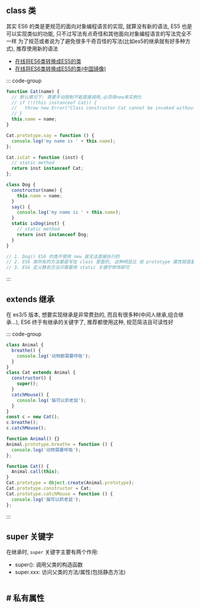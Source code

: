 ## class 类

其实 ES6 的类是更规范的面向对象编程语言的实现, 就算没有新的语法,
ES5 也是可以实现类似的功能, 只不过写法有点奇怪和其他面向对象编程语言的写法完全不一样
为了规范或者说为了避免很多千奇百怪的写法(比如es5的继承就有好多种方式), 推荐使用新的语法

- [在线将ES6类转换成ES5的类](https://babeljs.io/repl#?browsers=&build=&builtIns=false&corejs=3.21&spec=false&loose=false&code_lz=FBA&debug=false&forceAllTransforms=false&modules=false&shippedProposals=false&circleciRepo=&evaluate=false&fileSize=false&timeTravel=false&sourceType=module&lineWrap=true&presets=env&prettier=false&targets=&version=7.24.3&externalPlugins=&assumptions=%7B%7D)
- [在线将ES6类转换成ES5的类(中国镜像)](https://www.babeljs.cn/repl#?browsers=defaults%2C%20not%20ie%2011%2C%20not%20ie_mob%2011&build=&builtIns=false&corejs=3.21&spec=false&loose=false&code_lz=Q&debug=false&forceAllTransforms=false&modules=false&shippedProposals=false&circleciRepo=&evaluate=false&fileSize=false&timeTravel=false&sourceType=module&lineWrap=true&presets=env%2Creact%2Cstage-2&prettier=false&targets=&version=7.24.3&externalPlugins=&assumptions=%7B%7D)

::: code-group

```js [es5定义类]
function Cat(name) {
  // 默认情况下: 需要手动限制不能直接调用,必须用new来实例化
  // if (!(this instanceof Cat)) {
  //   throw new Error("Class constructor Cat cannot be invoked without 'new'");
  // }
  this.name = name;
}

Cat.prototype.say = function () {
  console.log('my name is ' + this.name);
};

Cat.isCat = function (inst) {
  // static method
  return inst instanceof Cat;
};
```

```js [es6定义类]
class Dog {
  constructor(name) {
    this.name = name;
  }
  say() {
    console.log('my name is ' + this.name);
  }
  static isDog(inst) {
    // static method
    return inst instanceof Dog;
  }
}

// 1. Dog() ES6 的类不使用 new 是无法直接执行的
// 2. ES6 类所有的方法都是写在 class 里面的, 这种明显比 给 prototype 属性赋值要更直观
// 3. ES6 定义静态方法只需要用 static 关键字修饰即可
```

:::

## extends 继承

在 es3/5 版本, 想要实现继承是非常费劲的,
而且有很多种(中间人继承,组合继承...), ES6 终于有继承的关键字了,
推荐都使用这种, 规范简洁且可读性好

::: code-group

```js [es6继承]
class Animal {
  breathe() {
    console.log('动物都需要呼吸');
  }
}
class Cat extends Animal {
  constructor() {
    super();
  }
  catchMouse() {
    console.log('猫可以抓老鼠');
  }
}
const c = new Cat();
c.breathe();
c.catchMouse();
```

```js [es5组合继承]
function Animal() {}
Animal.prototype.breathe = function () {
  console.log('动物需要呼吸');
};

function Cat() {
  Animal.call(this);
}
Cat.prototype = Object.create(Animal.prototype);
Cat.prototype.constructor = Cat;
Cat.prototype.catchMouse = function () {
  console.log('猫可以抓老鼠');
};
```

:::

## super 关键字

在继承时, `super` 关键字主要有两个作用:

- super(): 调用父类的构造函数
- super.xxx: 访问父类的方法/属性(包括静态方法)

```js

```

## \# 私有属性
